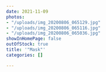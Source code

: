 ```yaml
---
date: 2021-11-09
photos:
- "/uploads/img_20200806_065129.jpg"
- "/uploads/img_20200806_065116.jpg"
- "/uploads/img_20200806_065036.jpg"
showInHomePage: false
outOfStock: true
title: '"Mask"'
categories: []

---
```

